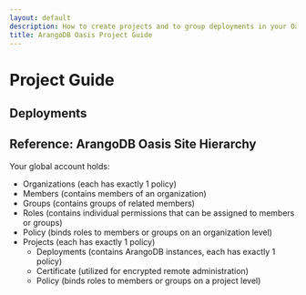 ```yaml
---
layout: default
description: How to create projects and to group deployments in your Oasis organization.
title: ArangoDB Oasis Project Guide
---
```

# Project Guide

## Deployments



## Reference: ArangoDB Oasis Site Hierarchy

Your global account holds:

- Organizations (each has exactly 1 policy)
- Members (contains members of an organization)
- Groups (contains groups of related members)
- Roles (contains individual permissions that can be assigned to members or groups)
- Policy (binds roles to members or groups on an organization level)
- Projects (each has exactly 1 policy)
  - Deployments (contains ArangoDB instances, each has exactly 1 policy)
  - Certificate (utilized for encrypted remote administration)
  - Policy (binds roles to members or groups on a project level)
